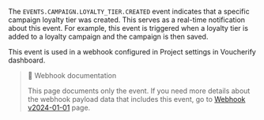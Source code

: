 The `EVENTS.CAMPAIGN.LOYALTY_TIER.CREATED` event indicates that a specific campaign loyalty tier was created. This serves as a real-time notification about this event. For example, this event is triggered when a loyalty tier is added to a loyalty campaign and the campaign is then saved.

This event is used in a webhook configured in Project settings in Voucherify dashboard.

> 📘 Webhook documentation
>
> This page documents only the event. If you need more details about the webhook payload data that includes this event, go to [Webhook v2024-01-01](ref:introduction-to-webhooks "Introduction to webhooks v2024-01-01") page.